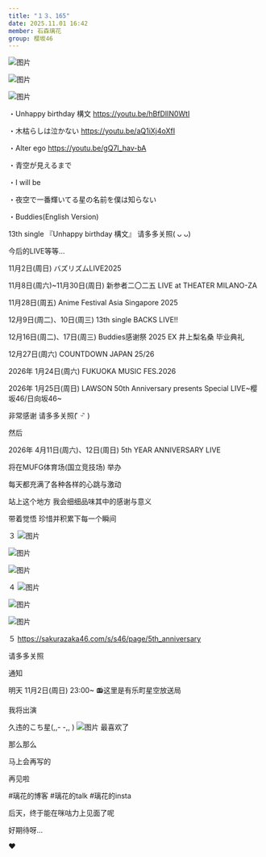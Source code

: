 ```yaml
---
title: "１３、165"
date: 2025.11.01 16:42
member: 石森璃花
group: 樱坂46
---
```


![图片](https://sakurazaka46.com/files/14/diary/s46/blog/moblog/202511/mobgUKqdD.jpg)

![图片](https://sakurazaka46.com/files/14/diary/s46/blog/moblog/202511/mobiYL3ke.jpg)

![图片](https://sakurazaka46.com/files/14/diary/s46/blog/moblog/202511/mobIc4Heh.jpg)





・Unhappy birthday 構文
https://youtu.be/hBfDlIN0WtI

・木枯らしは泣かない
https://youtu.be/aQ1iXj4oXfI

・Alter ego
https://youtu.be/gQ7l_hav-bA

・青空が見えるまで

・I will be

・夜空で一番輝いてる星の名前を僕は知らない

・Buddies(English Version)



13th single
『Unhappy birthday 構文』
请多多关照( ᴗ ᴗ)

















今后的LIVE等等…



11月2日(周日)
バズリズムLIVE2025


11月8日(周六)~11月30日(周日)
新参者二〇二五 LIVE at THEATER MILANO-ZA


11月28日(周五)
Anime Festival Asia Singapore 2025


12月9日(周二)、10日(周三)
13th single BACKS LIVE!!


12月16日(周二)、17日(周三)
Buddies感谢祭 2025 EX
井上梨名桑 毕业典礼


12月27日(周六)
COUNTDOWN JAPAN 25/26


2026年 1月24日(周六)
FUKUOKA MUSIC FES.2026


2026年 1月25日(周日)
LAWSON 50th Anniversary presents Special LIVE~樱坂46/日向坂46~



非常感谢
请多多关照( ᷇ ᵕ ᷆ )

























然后

2026年
4月11日(周六)、12日(周日)
5th YEAR ANNIVERSARY LIVE

将在MUFG体育场(国立竞技场)
举办




每天都充满了各种各样的心跳与激动







站上这个地方
我会细细品味其中的感谢与意义

带着觉悟
珍惜并积累下每一个瞬间













３
![图片](https://sakurazaka46.com/files/14/diary/s46/blog/moblog/202511/mobboxFoQ.jpg)

![图片](https://sakurazaka46.com/files/14/diary/s46/blog/moblog/202511/mobLp2tNc.jpg)

![图片](https://sakurazaka46.com/files/14/diary/s46/blog/moblog/202511/mobFnjTQG.jpg)










４
![图片](https://sakurazaka46.com/files/14/diary/s46/blog/moblog/202511/mob64DuL2.jpg)

![图片](https://sakurazaka46.com/files/14/diary/s46/blog/moblog/202511/mobTAXyNI.jpg)

![图片](https://sakurazaka46.com/files/14/diary/s46/blog/moblog/202511/mobGklDKr.jpg)












５
https://sakurazaka46.com/s/s46/page/5th_anniversary



请多多关照




































通知

明天 11月2日(周日) 23:00~
📻这里是有乐町星空放送局

我将出演


久违的こち星(,,- -,, )
![图片](https://sakurazaka46.com/files/14/diary/s46/blog/moblog/202511/mob8PgMid.jpg)
最喜欢了














那么那么

马上会再写的

再见啦


#璃花的博客
#璃花的talk
#璃花的insta




































后天，终于能在咪咕力上见面了呢



好期待呀…

♥